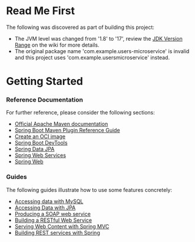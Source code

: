 # Read Me First
The following was discovered as part of building this project:

* The JVM level was changed from '1.8' to '17', review the [JDK Version Range](https://github.com/spring-projects/spring-framework/wiki/Spring-Framework-Versions#jdk-version-range) on the wiki for more details.
* The original package name 'com.example.users-microservice' is invalid and this project uses 'com.example.usersmicroservice' instead.

# Getting Started

### Reference Documentation
For further reference, please consider the following sections:

* [Official Apache Maven documentation](https://maven.apache.org/guides/index.html)
* [Spring Boot Maven Plugin Reference Guide](https://docs.spring.io/spring-boot/docs/3.0.13-SNAPSHOT/maven-plugin/reference/html/)
* [Create an OCI image](https://docs.spring.io/spring-boot/docs/3.0.13-SNAPSHOT/maven-plugin/reference/html/#build-image)
* [Spring Boot DevTools](https://docs.spring.io/spring-boot/docs/3.0.13-SNAPSHOT/reference/htmlsingle/index.html#using.devtools)
* [Spring Data JPA](https://docs.spring.io/spring-boot/docs/3.0.13-SNAPSHOT/reference/htmlsingle/index.html#data.sql.jpa-and-spring-data)
* [Spring Web Services](https://docs.spring.io/spring-boot/docs/3.0.13-SNAPSHOT/reference/htmlsingle/index.html#io.webservices)
* [Spring Web](https://docs.spring.io/spring-boot/docs/3.0.13-SNAPSHOT/reference/htmlsingle/index.html#web)

### Guides
The following guides illustrate how to use some features concretely:

* [Accessing data with MySQL](https://spring.io/guides/gs/accessing-data-mysql/)
* [Accessing Data with JPA](https://spring.io/guides/gs/accessing-data-jpa/)
* [Producing a SOAP web service](https://spring.io/guides/gs/producing-web-service/)
* [Building a RESTful Web Service](https://spring.io/guides/gs/rest-service/)
* [Serving Web Content with Spring MVC](https://spring.io/guides/gs/serving-web-content/)
* [Building REST services with Spring](https://spring.io/guides/tutorials/rest/)

